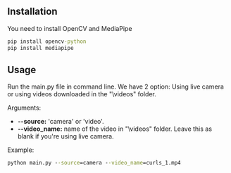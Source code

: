 ## Installation
You need to install OpenCV and MediaPipe
```cmd
pip install opencv-python
pip install mediapipe
```

## Usage
Run the main.py file in command line. We have 2 option: Using live camera or using videos downloaded in the "\\videos" folder.

Arguments:

- **--source:** 'camera' or 'video'.
- **--video_name:** name of the  video in "\\videos" folder. Leave this as blank if you're using live camera.

Example:
```cmd
python main.py --source=camera --video_name=curls_1.mp4
```
